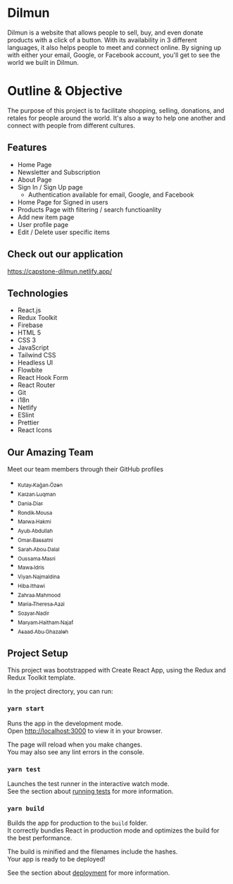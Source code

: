 # Dilmun

Dilmun is a website that allows people to sell, buy, and even donate products with a click of a button. With its availability in 3 different languages, it also helps people to meet and connect online. By signing up with either your email, Google, or Facebook account, you'll get to see the world we built in Dilmun.

# Outline & Objective

The purpose of this project is to facilitate shopping, selling, donations, and retales for people around the world. It's also a way to help one another and connect with people from different cultures.

## Features

- Home Page 
- Newsletter and Subscription
- About Page
- Sign In / Sign Up page
    - Authentication available for email, Google, and Facebook
- Home Page for Signed in users
- Products Page with filtering / search functioanlity
- Add new item page
- User profile page
- Edit / Delete user specific items 


## Check out our application

 https://capstone-dilmun.netlify.app/

## Technologies

- React.js
- Redux Toolkit
- Firebase 
- HTML 5
- CSS 3
- JavaScript
- Tailwind CSS
- Headless UI
- Flowbite
- React Hook Form
- React Router
- Git
- i18n
- Netlify
- ESlint
- Prettier
- React Icons

## Our Amazing Team

Meet our team members through their GitHub profiles

- [<sub>Kutay Kağan Özen</sub>](https://github.com/Iseluin) 
- [<sub>Karzan Luqman</sub>](https://github.com/karzan7899)
- [<sub>Dania Diar</sub>](https://github.com/dania-diar)
- [<sub>Rondik Mousa</sub>](https://github.com/rondikmousa)
- [<sub>Marwa Hakmi</sub>](https://github.com/MARWAHAKMI)
- [<sub>Ayub Abdullah</sub>](https://github.com/ayubabdullah)
- [<sub>Omar Bassatni</sub>](https://github.com/OmarBassatni97)
- [<sub>Sarah Abou Dalal</sub>](https://github.com/sarahaboudalal)
- [<sub>Oussama Masri</sub>](https://github.com/OussamaMasri)
- [<sub>Mawa Idris</sub>](https://github.com/mawaidris)
- [<sub>Viyan Najmaldina</sub>](https://github.com/viyan-najmaldin)
- [<sub>Hiba Ithawi</sub>](https://github.com/haboosh92)
- [<sub>Zahraa Mahmood</sub>](https://github.com/zahraaz)
- [<sub>Maria Theresa Azzi</sub>](https://github.com/MariaTheresaAzzi)
- [<sub>Sozyar Nadir</sub>](https://github.com/sozinadr)
- [<sub>Maryam Haitham Najaf</sub>](https://github.com/aptx-maryam)
- [<sub>Asaad Abu Ghazaleh</sub>](https://github.com/asaad-abughazaleh)

##  Project Setup

This project was bootstrapped with Create React App, using the Redux and Redux Toolkit template.

In the project directory, you can run:

### `yarn start`

Runs the app in the development mode.\
Open [http://localhost:3000](http://localhost:3000) to view it in your browser.

The page will reload when you make changes.\
You may also see any lint errors in the console.

### `yarn test`

Launches the test runner in the interactive watch mode.\
See the section about [running tests](https://facebook.github.io/create-react-app/docs/running-tests) for more information.

### `yarn build`

Builds the app for production to the `build` folder.\
It correctly bundles React in production mode and optimizes the build for the best performance.

The build is minified and the filenames include the hashes.\
Your app is ready to be deployed!

See the section about [deployment](https://facebook.github.io/create-react-app/docs/deployment) for more information.